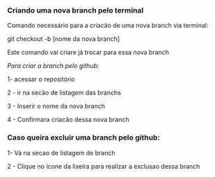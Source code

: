 ### Criando uma nova branch pelo terminal

Comando necessário para a criacão de uma nova branch via terminal:

git checkout -b [nome da nova branch]

Este comando vai criare já trocar para essa nova branch

*Para criar a branch pelo github:*

1- acessar o repositório

2 - ir na secão de listagem das branchs

3 - Inserir o nome da nova branch

4 - Confirmara criacão dessa nova branch

### Caso queira excluir uma branch pelo github:
1- Vá na secao de listagem de branch

2 - Clique no ícone da lixeira para realizar a exclusao dessa branch


